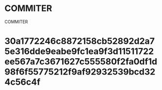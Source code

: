 # COMMITER
COMMITER






# 30a1772246c8872158cb52892d2a75e316dde9eabe9fc1ea9f3d11511722ee567a7c3671627c555580f2fa0df1d98f6f55775212f9af92932539bcd324c56c4f
